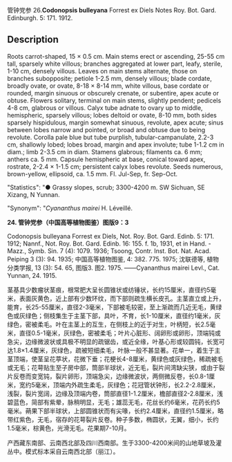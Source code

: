 管钟党参
26.**Codonopsis bulleyana** Forrest ex Diels Notes Roy. Bot. Gard. Edinburgh. 5: 171. 1912.

## Description
Roots carrot-shaped, 15 × 0.5 cm. Main stems erect or ascending, 25-55 cm tall, sparsely white villous; branches aggregated at lower part, leafy, sterile, 1-10 cm, densely villous. Leaves on main stems alternate, those on branches subopposite; petiole 1-2.5 mm, densely villous; blade cordate, broadly ovate, or ovate, 8-18 × 8-14 mm, white villous, base cordate or rounded, margin sinuous or obscurely crenate, or subentire, apex acute or obtuse. Flowers solitary, terminal on main stems, slightly pendent; pedicels 4-8 cm, glabrous or villous. Calyx tube adnate to ovary up to middle, hemispheric, sparsely villous; lobes deltoid or ovate, 8-10 mm, both sides sparsely hispidulous, margin somewhat sinuous, revolute, apex acute; sinus between lobes narrow and pointed, or broad and obtuse due to being revolute. Corolla pale blue but tube purplish, tubular-campanulate, 2.2-3 cm, shallowly lobed; lobes broad, margin and apex involute; tube 1-1.2 cm in diam.; limb 2-3.5 cm in diam. Stamens glabrous; filaments ca. 6 mm; anthers ca. 5 mm. Capsule hemispheric at base, conical toward apex, rostrate, 2-2.4 × 1-1.5 cm; persistent calyx lobes revolute. Seeds numerous, brown-yellow, ellipsoid, ca. 1.5 mm. Fl. Jul-Sep, fr. Sep-Oct.

  "Statistics": "● Grassy slopes, scrub; 3300-4200 m. SW Sichuan, SE Xizang, N Yunnan.

  "Synonym": "*Cyananthus mairei* H. Léveillé.

**24. 管钟党参（中国高等植物图鉴）图版9：3**

Codonopsis bulleyana Forrest ex Diels, Not. Roy. Bot. Gard. Edinb. 5: 171. 1912; Nannf., Not. Roy. Bot. Gard. Edinb. 16: 155. f. 1b, 1931, et in Hand. -Mazz., Symb. Sin. 7 (4): 1079. 1936; Tsoong, Contr. Inst. Bot. Nat. Acad. Peiping 3 (3): 94. 1935; 中国高等植物图鉴, 4: 382. 775. 1975; 沈联德等, 植物分类学报, 13 (3): 54. 65, 图版3. 图2. 1975. ——Cyananthus mairei Levl., Cat. Yunnan, 24. 1915.

茎基具少数瘤状茎痕，根常肥大呈长圆锥状或纺锤状，长约15厘米，直径约5毫米，表面灰黄色，近上部有少数环纹，而下部则疏生横长皮孔。主茎直立或上升，能育，长25-55厘米，直径2-3毫米，下部被毛较密，至上渐疏而几近无毛，黄绿色或灰绿色；侧枝集生于主茎下部，具叶，不育，长1-10厘米，直径约1毫米，灰绿色，密被柔毛。叶在主茎上的互生，在侧枝上的近于对生，叶柄短，长2.5毫米，直径0.5-1毫米，灰绿色，密被柔毛；叶片心脏形、阔卵形或卵形，顶端钝或急尖，边缘微波状或具极不明显的疏锯齿，或近全缘，叶基心形或较圆钝，长宽可达1.8×1.4厘米，灰绿色，疏被短细柔毛，叶脉一般不甚显著。花单一，着生于主茎顶端，使茎呈花葶状，花微下垂；花梗长4-8厘米，黄绿色或灰绿色，稀疏被毛或无毛；花萼贴生至子房中部，筒部半球状，近无毛，裂片间湾缺尖狭，或由于裂片反卷而变宽钝，裂片卵形，顶端急尖，边缘微波状，两侧微反卷，长0.8-1厘米，宽约5毫米，顶端内外疏生柔毛，灰绿色；花冠管状钟形，长2.2-2.8厘米，浅裂，裂片宽阔，边缘及顶端内卷，筒部直径1-1.2厘米，檐部直径2-2.8厘米，浅碧蓝色，简部有紫晕，脉稍明显，无毛；雄蕊无毛，花丝长约6毫米，花药长约5毫米。蒴果下部半球状，上部圆锥状而有尖喙，长约2.4厘米，直径约1.5厘米，略带红紫色，无毛，宿存的花萼裂片反卷。种子多数，椭圆状，无翼，细小，长约1.5毫米，棕黄色，光滑无毛。花果期7-10月。

产西藏东南部、云南西北部及四川西南部。生于3300-4200米间的山地草坡及灌丛中。模式标本采自云南西北部（丽江）。
